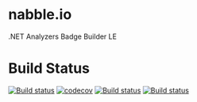 # nabble.io
.NET Analyzers Badge Builder LE

# Build Status
[![Build status](https://ci.appveyor.com/api/projects/status/pk9k5ar6ykovopg2/branch/development?svg=true)](https://ci.appveyor.com/project/Dresel/nabble-io/branch/development)
[![codecov](https://codecov.io/gh/SpatialFocus/nabble.io/branch/development/graph/badge.svg)](https://codecov.io/gh/SpatialFocus/nabble.io)
[![Build status](http://test.nabble.io/api/v1/AppVeyor/dresel/nabble-io/development/StyleCop)](https://test.nabble.io) [![Build status](http://test.nabble.io/api/v1/AppVeyor/dresel/nabble-io/development/FxCop)](https://test.nabble.io)
